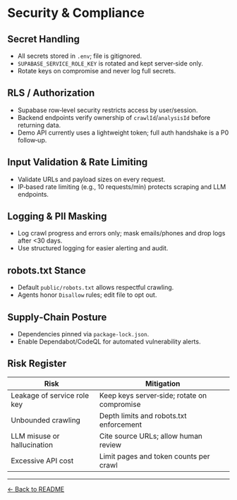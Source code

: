# Security & Compliance

## Secret Handling
- All secrets stored in `.env`; file is gitignored.
- `SUPABASE_SERVICE_ROLE_KEY` is rotated and kept server‑side only.
- Rotate keys on compromise and never log full secrets.

## RLS / Authorization
- Supabase row‑level security restricts access by user/session.
- Backend endpoints verify ownership of `crawlId`/`analysisId` before returning data.
- Demo API currently uses a lightweight token; full auth handshake is a P0 follow‑up.

## Input Validation & Rate Limiting
- Validate URLs and payload sizes on every request.
- IP‑based rate limiting (e.g., 10 requests/min) protects scraping and LLM endpoints.

## Logging & PII Masking
- Log crawl progress and errors only; mask emails/phones and drop logs after <30 days.
- Use structured logging for easier alerting and audit.

## robots.txt Stance
- Default `public/robots.txt` allows respectful crawling.
- Agents honor `Disallow` rules; edit file to opt out.

## Supply‑Chain Posture
- Dependencies pinned via `package-lock.json`.
- Enable Dependabot/CodeQL for automated vulnerability alerts.

## Risk Register
| Risk | Mitigation |
| ---- | ---------- |
| Leakage of service role key | Keep keys server‑side; rotate on compromise |
| Unbounded crawling | Depth limits and robots.txt enforcement |
| LLM misuse or hallucination | Cite source URLs; allow human review |
| Excessive API cost | Limit pages and token counts per crawl |

---
[← Back to README](README.md)
